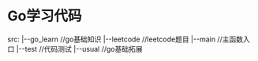 # Go学习代码
src:  |--go_learn  //go基础知识
    |--leetcode  //leetcode题目
    |--main   //主函数入口
    |--test   //代码测试
    |--usual  //go基础拓展